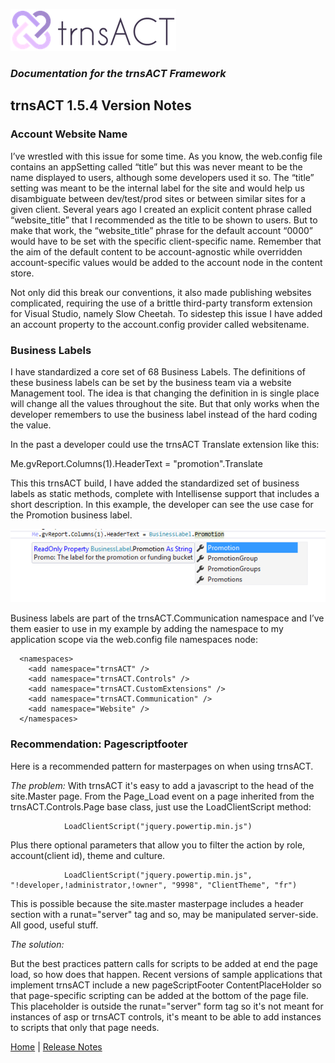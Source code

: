 ![Logo](../img/logo_default.png)  

### *Documentation for the trnsACT Framework*

## trnsACT 1.5.4 Version Notes

### Account Website Name

I’ve wrestled with this issue for some time. As you know, the web.config file contains an appSetting called “title” but this was never meant to be the name displayed to users, although some developers used it so. The “title” setting was meant to be the internal label for the site and would help us disambiguate between dev/test/prod sites or between similar sites for a given client. Several years ago I created an explicit content phrase called “website_title” that I recommended as the title to be shown to users. But to make that work, the “website_title” phrase for the default account “0000” would have to be set with the specific client-specific name. Remember that the aim of the default content to be account-agnostic while overridden account-specific values would be added to the account node in the content store.

Not only did this break our conventions, it also made publishing websites complicated, requiring the use of a brittle third-party transform extension for Visual Studio, namely Slow Cheetah. To sidestep this issue I have added an account property to the account.config provider called websitename. 

### Business Labels

I have standardized a core set of 68 Business Labels. The definitions of these business labels can be set by the business team via a website Management tool. The idea is that changing the definition in is single place will change all the values throughout the site. But that only works when the developer remembers to use the business label instead of the hard coding the value.

In the past a developer could use the trnsACT Translate extension like this: 

Me.gvReport.Columns(1).HeaderText = "promotion".Translate

This this trnsACT build, I have added the standardized set of business labels as static methods, complete with Intellisense support that includes a short description. In this example, the developer can see the use case for the Promotion business label. 

 ![BusinessLabels](../img/businesslabels.png)

Business labels are part of the trnsACT.Communication namespace and I’ve them easier to use in my example by adding the namespace to my application scope via the web.config file namespaces node:

      <namespaces>
        <add namespace="trnsACT" />
        <add namespace="trnsACT.Controls" />
        <add namespace="trnsACT.CustomExtensions" />
        <add namespace="trnsACT.Communication" />       
        <add namespace="Website" />
      </namespaces>

### Recommendation: Pagescriptfooter
Here is a recommended pattern for masterpages on when using trnsACT.

*The problem:* 
With trnsACT it's easy to add a javascript to the head of the site.Master page. From the Page_Load event on a page inherited from the trnsACT.Controls.Page base class, just use the LoadClientScript method: 

                LoadClientScript("jquery.powertip.min.js")

Plus there optional parameters that allow you to filter the action by role, account(client id), theme and culture.

                LoadClientScript("jquery.powertip.min.js", "!developer,!administrator,!owner", "9998", "ClientTheme", "fr")

This is possible because the site.master masterpage includes a header section with a runat="server" tag and so, may be manipulated server-side. All good, useful stuff.

*The solution:*

But the best practices pattern calls for scripts to be added at end the page load, so how does that happen. Recent versions of sample applications that implement trnsACT include a new pageScriptFooter ContentPlaceHolder so that page-specific scripting can be added at the bottom of the page file. This placeholder is outside the runat="server" form tag so it's not meant for instances of asp or trnsACT controls, it's meant to be able to add instances to scripts that only that page needs. 

[Home](../README.md) \| [Release Notes](releasenotes.md)